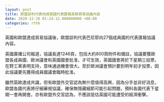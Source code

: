 ```yaml
---
layout: post
title: 歐盟談判代表向成員國代表匯報英歐貿易協議內容
date: 2020-12-26 01:24:12.000000000 +08:00
categories: rthk
---
```


英國和歐盟達成貿易協議後，歐盟談判代表巴尼耶向27個成員國的代表匯報協議內容。

英國廣播公司報道，協議長達1246頁，包括大約800頁附件和備註，協議要獲歐盟各成員國、歐洲議會和英國國會批准，才可生效，英國國會將於下星期三投票，在野工黨表明支持，意味通過機會很大。至於歐洲議會預計要到明年初才投票，因此協議要先獲得成員國議會臨時批准。

雖然英歐達成共識，但有歐盟外交官認為無什麼值得高興，因為分手並非好消息，歐盟各國代表將仔細審視協議，確保無隱藏細節可能引起問題，預料各國代表下星期一會再開會。亦有歐盟外交官認為，不應該低估英國可能遭受的經濟衝擊。
